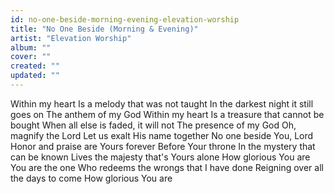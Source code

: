 ```yaml
---
id: no-one-beside-morning-evening-elevation-worship
title: "No One Beside (Morning & Evening)"
artist: "Elevation Worship"
album: ""
cover: ""
created: ""
updated: ""
---
```


Within my heart
Is a melody that was not taught
In the darkest night it still goes on
The anthem of my God
Within my heart
Is a treasure that cannot be bought
When all else is faded, it will not
The presence of my God
Oh, magnify the Lord
Let us exalt His name together
No one beside You, Lord
Honor and praise are Yours forever
Before Your throne
In the mystery that can be known
Lives the majesty that's Yours alone
How glorious You are
You are the one
Who redeems the wrongs that I have done
Reigning over all the days to come
How glorious You are